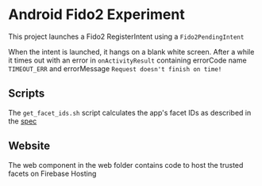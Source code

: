 # Android Fido2 Experiment

This project launches a Fido2 RegisterIntent using a `Fido2PendingIntent`

When the intent is launched, it hangs on a blank white screen. After a while it times out with an error in
`onActivityResult` containing errorCode name `TIMEOUT_ERR` and errorMessage `Request doesn't finish on time!`

## Scripts

The `get_facet_ids.sh` script calculates the app's facet IDs as described in the [spec](https://fidoalliance.org/specs/fido-v2.0-id-20180227/fido-appid-and-facets-v2.0-id-20180227.htm)

## Website

The web component in the web folder contains code to host the trusted facets on Firebase Hosting
